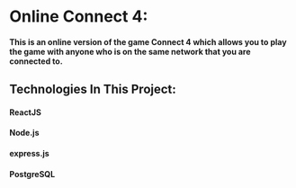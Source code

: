 # Online Connect 4:
#### This is an online version of the game Connect 4 which allows you to play the game with anyone who is on the same network that you are connected to.

## Technologies In This Project:
#### ReactJS
#### Node.js
#### express.js
#### PostgreSQL